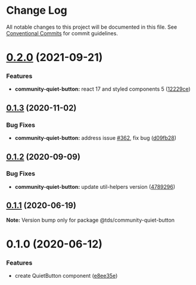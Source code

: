 # Change Log

All notable changes to this project will be documented in this file.
See [Conventional Commits](https://conventionalcommits.org) for commit guidelines.

# [0.2.0](https://github.com/telus/tds-community/compare/@tds/community-quiet-button@0.1.3...@tds/community-quiet-button@0.2.0) (2021-09-21)


### Features

* **community-quiet-button:** react 17 and styled components 5 ([12229ce](https://github.com/telus/tds-community/commit/12229ce5ded1a423f765237b7ac618910752e86e))





## [0.1.3](https://github.com/telus/tds-community/compare/@tds/community-quiet-button@0.1.2...@tds/community-quiet-button@0.1.3) (2020-11-02)


### Bug Fixes

* **community-quiet-button:** address issue [#362](https://github.com/telus/tds-community/issues/362), fix bug ([d09fb28](https://github.com/telus/tds-community/commit/d09fb282a6ecf70a0c05a18fcfccd5efce3395b4))





## [0.1.2](https://github.com/telus/tds-community/compare/@tds/community-quiet-button@0.1.1...@tds/community-quiet-button@0.1.2) (2020-09-09)


### Bug Fixes

* **community-quiet-button:** update util-helpers version ([4789296](https://github.com/telus/tds-community/commit/4789296c77ce434c129c41b5f227bf3410b14f4c))





## [0.1.1](https://github.com/telus/tds-community/compare/@tds/community-quiet-button@0.1.0...@tds/community-quiet-button@0.1.1) (2020-06-19)

**Note:** Version bump only for package @tds/community-quiet-button





# 0.1.0 (2020-06-12)


### Features

* create QuietButton component ([e8ee35e](https://github.com/telus/tds-community/commit/e8ee35e73bd23978f2c8aebfe7ed62176ca9f4f2))
